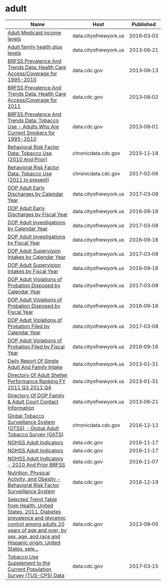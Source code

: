 # adult

Name | Host | Published
---- | ---- | ---------
[Adult Medicaid income levels](../datasets/r69u-62nw.md) | data.cityofnewyork.us | 2016&#x2011;03&#x2011;02
[Adult family health plus levels](../datasets/2enn-s52j.md) | data.cityofnewyork.us | 2013&#x2011;06&#x2011;21
[BRFSS Prevalence And Trends Data: Health Care Access/Coverage for 1995-2010](../datasets/t984-9cdv.md) | data.cdc.gov | 2013&#x2011;08&#x2011;13
[BRFSS Prevalence And Trends Data: Health Care Access/Coverage for 2011](../datasets/5ekf-pmct.md) | data.cdc.gov | 2013&#x2011;08&#x2011;02
[BRFSS Prevalence And Trends Data: Tobacco Use - Adults Who Are Current Smokers for 1995-2010](../datasets/j8jk-5ztv.md) | data.cdc.gov | 2013&#x2011;08&#x2011;01
[Behavioral Risk Factor Data: Tobacco Use (2010 And Prior)](../datasets/fpp2-pp25.md) | chronicdata.cdc.gov | 2015&#x2011;11&#x2011;18
[Behavioral Risk Factor Data: Tobacco Use (2011 to present)](../datasets/wsas-xwh5.md) | chronicdata.cdc.gov | 2017&#x2011;02&#x2011;06
[DOP Adult Early Discharges by Calendar Year](../datasets/jmr8-fdbz.md) | data.cityofnewyork.us | 2017&#x2011;03&#x2011;08
[DOP Adult Early Discharges by Fiscal Year](../datasets/4e8h-wu86.md) | data.cityofnewyork.us | 2016&#x2011;09&#x2011;16
[DOP Adult Investigations by Calendar Year](../datasets/k659-gwja.md) | data.cityofnewyork.us | 2017&#x2011;03&#x2011;08
[DOP Adult Investigations by Fiscal Year](../datasets/vvym-pu7g.md) | data.cityofnewyork.us | 2016&#x2011;09&#x2011;16
[DOP Adult Supervision Intakes by Calendar Year](../datasets/az65-9z36.md) | data.cityofnewyork.us | 2017&#x2011;03&#x2011;08
[DOP Adult Supervision Intakes by Fiscal Year](../datasets/4fsz-s7id.md) | data.cityofnewyork.us | 2016&#x2011;09&#x2011;16
[DOP Adult Violations of Probation Disposed by Calendar Year](../datasets/f2cz-q2ik.md) | data.cityofnewyork.us | 2017&#x2011;03&#x2011;08
[DOP Adult Violations of Probation Disposed by Fiscal Year](../datasets/9sys-2i9y.md) | data.cityofnewyork.us | 2016&#x2011;09&#x2011;16
[DOP Adult Violations of Probation Filed by Calendar Year](../datasets/k2ye-5mmh.md) | data.cityofnewyork.us | 2017&#x2011;03&#x2011;08
[DOP Adult Violations of Probation Filed by Fiscal Year](../datasets/fve3-eee8.md) | data.cityofnewyork.us | 2016&#x2011;09&#x2011;16
[Daily Report Of Single Adult And Family Intake](../datasets/sci4-yqgk.md) | data.cityofnewyork.us | 2013&#x2011;01&#x2011;31
[Directory Of Adult Shelter Performance Ranking FY 2011 Q3 2011 Q4](../datasets/jhn3-4vdj.md) | data.cityofnewyork.us | 2013&#x2011;01&#x2011;31
[Directory Of DOP Family & Adult Court Contact Information](../datasets/f46j-m4iq.md) | data.cityofnewyork.us | 2013&#x2011;06&#x2011;21
[Global Tobacco Surveillance System (GTSS) - Global Adult Tobacco Survey (GATS)](../datasets/4xf6-nrwk.md) | chronicdata.cdc.gov | 2016&#x2011;12&#x2011;13
[NOHSS Adult Indicators](../datasets/jz6n-v26y.md) | data.cdc.gov | 2016&#x2011;11&#x2011;17
[NOHSS Adult Indicators](../datasets/jz6n-v26y.md) | data.cdc.gov | 2016&#x2011;11&#x2011;17
[NOHSS Adult Indicators - 2010 And Prior BRFSS](../datasets/aemk-wcbf.md) | data.cdc.gov | 2016&#x2011;11&#x2011;07
[Nutrition, Physical Activity, and Obesity - Behavioral Risk Factor Surveillance System](../datasets/hn4x-zwk7.md) | data.cdc.gov | 2016&#x2011;12&#x2011;19
[Selected Trend Table from Health, United States, 2011. Diabetes prevalence and glycemic control among adults 20 years of age and over, by sex, age, and race and Hispanic origin: United States, sele...](../datasets/crtu-weni.md) | data.cdc.gov | 2013&#x2011;08&#x2011;05
[Tobacco Use Supplement to the Current Population Survey (TUS-CPS) Data](../datasets/4y6p-yphk.md) | data.cdc.gov | 2017&#x2011;03&#x2011;15

